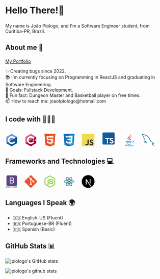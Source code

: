 <h1 align="left">Hello There!👋</h1>

###

<p align="left">My name is João Piologo, and I'm a Software Engineer student, from Curitiba-PR, Brazil.</p>

###

<h2 align="left">About me 🚀</h2>

###
<a href="https://dev-piologo.vercel.app/" target="_blank">My Portfolio</a>
<p align="left">✨ Creating bugs since 2022.<br>📚 I'm currently focusing on Programming in ReactJS and graduating in Software Engineering.<br>🎯 Goals: Fullstack Development.<br>🎲 Fun fact: Dungeon Master and Basketball player on free times.<br>📫 How to reach me: joaotpiologo@hotmail.com</p>

###

<h2 align="left">I code with 👨🏼‍💻</h2>

###

<div align="left">
  <img src="https://github.com/jpiologo/jpiologo/blob/main/images/c-original.svg" height="40" alt="C"  />
  <img width="12" />
  <img src="https://github.com/jpiologo/jpiologo/blob/main/images/cpp.svg" height="40" alt="C++"  />
  <img width="12" />
  <img src="https://github.com/jpiologo/jpiologo/blob/main/images/html.svg" height="40" alt="HTML5"  />
  <img width="12" />
  <img src="https://github.com/jpiologo/jpiologo/blob/main/images/css.svg" height="40" alt="CSS3"  />
  <img width="12" />
  <img src="https://github.com/jpiologo/jpiologo/blob/main/images/js.svg" height="40" alt="JavaScript"  />
  <img width="12" />
  <img src="https://github.com/jpiologo/jpiologo/blob/main/images/typescript.svg" height="50" alt="Typescript"  />
  <img width="12" />
  <img src="https://github.com/jpiologo/jpiologo/blob/main/images/java.svg" height="40" alt="Java"  />
  <img width="12" />
  <img src="https://github.com/jpiologo/jpiologo/blob/main/images/sql.svg" height="40" alt="SQL"  />
  <img width="12" />
</div>

###

<h2 align="left">Frameworks and Technologies 💻</h2>

###

<div align="left">
  <img src="https://github.com/jpiologo/jpiologo/blob/main/images/bootstrap.svg" height="40" alt="Bootstrap"  />
  <img width="12" />
  <img src="https://github.com/jpiologo/jpiologo/blob/main/images/git.svg" height="40" alt="Git"  />
  <img width="12" />
  <img src="https://github.com/jpiologo/jpiologo/blob/main/images/nodejs.svg" height="40" alt="NodeJS"  />
  <img width="12" />
  <img src="https://github.com/jpiologo/jpiologo/blob/main/images/react.svg" height="40" alt="ReactJS"  />
  <img width="12" />
  <img src="https://github.com/jpiologo/jpiologo/blob/main/images/nextjs-fill-svgrepo-com.svg" height="40" alt="SQL"  />
  <img width="12" />
</div>

###

## Languages I Speak 🌍

- 🇺🇸 English-US (Fluent)
- 🇧🇷 Portuguese-BR (Fluent)
- 🇪🇸 Spanish (Basic)

###

## GitHub Stats 📊

<p align="left">
  <img src="https://github-readme-stats.vercel.app/api/top-langs/?username=jpiologo&layout=compact" alt="jpiologo's GitHub stats">
</p>

![jpiologo's github stats](https://github-readme-stats.vercel.app/api?username=jpiologo&show_icons=true&hide=[%22issues%22])

###
